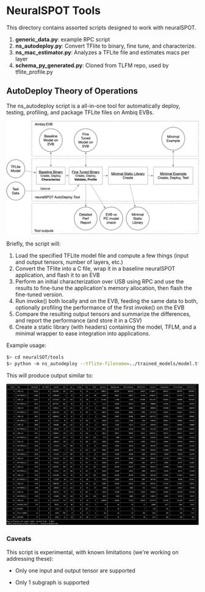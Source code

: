 # NeuralSPOT Tools
This directory contains assorted scripts designed to work with neuralSPOT.

1. **generic_data.py**: example RPC script
2. **ns_autodeploy.py**: Convert TFlite to binary, fine tune, and characterize.
3. **ns_mac_estimator.py**: Analyzes a TFLite file and estimates macs per layer
4. **schema_py_generated.py**: Cloned from TLFM repo, used by tflite_profile.py


## AutoDeploy Theory of Operations
The ns_autodeploy script is a all-in-one tool for automatically deploy, testing, profiling, and package TFLite files on Ambiq EVBs.

![image-20230331153515132](../docs/images/image-20230331153515132.png)

Briefly, the script will:

1. Load the specified TFLite model file and compute a few things (input and output tensors, number of layers, etc.)
1. Convert the TFlite into a C file, wrap it in a baseline neuralSPOT application, and flash it to an EVB
1. Perform an initial characterization over USB using RPC and use the results to fine-tune the application's memory allocation, then flash the fine-tuned version.
1. Run invoke() both locally and on the EVB, feeding the same data to both, optionally profiling the performance of the first invoke() on the EVB
1. Compare the resulting output tensors and summarize the differences, and report the performance (and store it in a CSV)
1. Create a static library (with headers) containing the model, TFLM, and a minimal wrapper to ease integration into applications.

Example usage:
```bash
$> cd neuralSOT/tools
$> python -m ns_autodeploy --tflite-filename=../trained_models/model.tflite --random-data --create-binary --profile-enable --runs 100 --profile-warmup 3
```

This will produce output similar to:

![image-20230331154338838](../docs/images/image-20230331154338838.png)

### Caveats

This script is experimental, with known limitations (we're working on addressing these):
- Only one input and output tensor are supported

- Only 1 subgraph is supported
